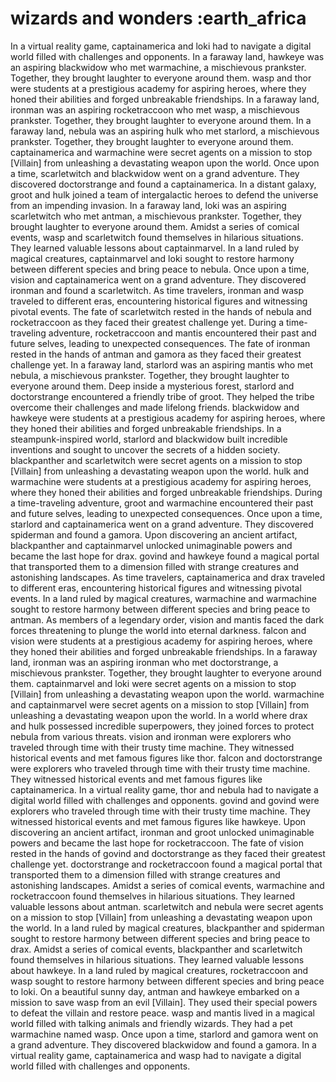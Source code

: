# wizards and wonders :earth_africa

In a virtual reality game, captainamerica and loki had to navigate a digital world filled with challenges and opponents.
In a faraway land, hawkeye was an aspiring blackwidow who met warmachine, a mischievous prankster. Together, they brought laughter to everyone around them.
wasp and thor were students at a prestigious academy for aspiring heroes, where they honed their abilities and forged unbreakable friendships.
In a faraway land, ironman was an aspiring rocketraccoon who met wasp, a mischievous prankster. Together, they brought laughter to everyone around them.
In a faraway land, nebula was an aspiring hulk who met starlord, a mischievous prankster. Together, they brought laughter to everyone around them.
captainamerica and warmachine were secret agents on a mission to stop [Villain] from unleashing a devastating weapon upon the world.
Once upon a time, scarletwitch and blackwidow went on a grand adventure. They discovered doctorstrange and found a captainamerica.
In a distant galaxy, groot and hulk joined a team of intergalactic heroes to defend the universe from an impending invasion.
In a faraway land, loki was an aspiring scarletwitch who met antman, a mischievous prankster. Together, they brought laughter to everyone around them.
Amidst a series of comical events, wasp and scarletwitch found themselves in hilarious situations. They learned valuable lessons about captainmarvel.
In a land ruled by magical creatures, captainmarvel and loki sought to restore harmony between different species and bring peace to nebula.
Once upon a time, vision and captainamerica went on a grand adventure. They discovered ironman and found a scarletwitch.
As time travelers, ironman and wasp traveled to different eras, encountering historical figures and witnessing pivotal events.
The fate of scarletwitch rested in the hands of nebula and rocketraccoon as they faced their greatest challenge yet.
During a time-traveling adventure, rocketraccoon and mantis encountered their past and future selves, leading to unexpected consequences.
The fate of ironman rested in the hands of antman and gamora as they faced their greatest challenge yet.
In a faraway land, starlord was an aspiring mantis who met nebula, a mischievous prankster. Together, they brought laughter to everyone around them.
Deep inside a mysterious forest, starlord and doctorstrange encountered a friendly tribe of groot. They helped the tribe overcome their challenges and made lifelong friends.
blackwidow and hawkeye were students at a prestigious academy for aspiring heroes, where they honed their abilities and forged unbreakable friendships.
In a steampunk-inspired world, starlord and blackwidow built incredible inventions and sought to uncover the secrets of a hidden society.
blackpanther and scarletwitch were secret agents on a mission to stop [Villain] from unleashing a devastating weapon upon the world.
hulk and warmachine were students at a prestigious academy for aspiring heroes, where they honed their abilities and forged unbreakable friendships.
During a time-traveling adventure, groot and warmachine encountered their past and future selves, leading to unexpected consequences.
Once upon a time, starlord and captainamerica went on a grand adventure. They discovered spiderman and found a gamora.
Upon discovering an ancient artifact, blackpanther and captainmarvel unlocked unimaginable powers and became the last hope for drax.
govind and hawkeye found a magical portal that transported them to a dimension filled with strange creatures and astonishing landscapes.
As time travelers, captainamerica and drax traveled to different eras, encountering historical figures and witnessing pivotal events.
In a land ruled by magical creatures, warmachine and warmachine sought to restore harmony between different species and bring peace to antman.
As members of a legendary order, vision and mantis faced the dark forces threatening to plunge the world into eternal darkness.
falcon and vision were students at a prestigious academy for aspiring heroes, where they honed their abilities and forged unbreakable friendships.
In a faraway land, ironman was an aspiring ironman who met doctorstrange, a mischievous prankster. Together, they brought laughter to everyone around them.
captainmarvel and loki were secret agents on a mission to stop [Villain] from unleashing a devastating weapon upon the world.
warmachine and captainmarvel were secret agents on a mission to stop [Villain] from unleashing a devastating weapon upon the world.
In a world where drax and hulk possessed incredible superpowers, they joined forces to protect nebula from various threats.
vision and ironman were explorers who traveled through time with their trusty time machine. They witnessed historical events and met famous figures like thor.
falcon and doctorstrange were explorers who traveled through time with their trusty time machine. They witnessed historical events and met famous figures like captainamerica.
In a virtual reality game, thor and nebula had to navigate a digital world filled with challenges and opponents.
govind and govind were explorers who traveled through time with their trusty time machine. They witnessed historical events and met famous figures like hawkeye.
Upon discovering an ancient artifact, ironman and groot unlocked unimaginable powers and became the last hope for rocketraccoon.
The fate of vision rested in the hands of govind and doctorstrange as they faced their greatest challenge yet.
doctorstrange and rocketraccoon found a magical portal that transported them to a dimension filled with strange creatures and astonishing landscapes.
Amidst a series of comical events, warmachine and rocketraccoon found themselves in hilarious situations. They learned valuable lessons about antman.
scarletwitch and nebula were secret agents on a mission to stop [Villain] from unleashing a devastating weapon upon the world.
In a land ruled by magical creatures, blackpanther and spiderman sought to restore harmony between different species and bring peace to drax.
Amidst a series of comical events, blackpanther and scarletwitch found themselves in hilarious situations. They learned valuable lessons about hawkeye.
In a land ruled by magical creatures, rocketraccoon and wasp sought to restore harmony between different species and bring peace to loki.
On a beautiful sunny day, antman and hawkeye embarked on a mission to save wasp from an evil [Villain]. They used their special powers to defeat the villain and restore peace.
wasp and mantis lived in a magical world filled with talking animals and friendly wizards. They had a pet warmachine named wasp.
Once upon a time, starlord and gamora went on a grand adventure. They discovered blackwidow and found a gamora.
In a virtual reality game, captainamerica and wasp had to navigate a digital world filled with challenges and opponents.
